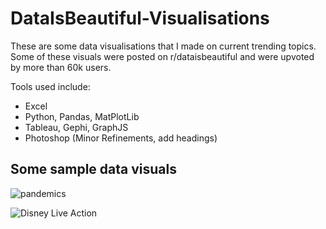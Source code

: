 # DataIsBeautiful-Visualisations

These are some data visualisations that I made on current trending topics. 
Some of these visuals were posted on r/dataisbeautiful and were upvoted by more than 60k users.

Tools used include:

- Excel
- Python, Pandas, MatPlotLib
- Tableau, Gephi, GraphJS
- Photoshop (Minor Refinements, add headings)

## Some sample data visuals

![pandemics](https://user-images.githubusercontent.com/39799639/229413552-91ee1f32-6e49-4234-80c4-74bd9d72c989.jpg)

![Disney Live Action](https://user-images.githubusercontent.com/39799639/229413506-e506235e-4c1d-4eb8-a1cc-293c9d961689.jpg)



